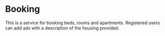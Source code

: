 # Booking
This is a service for booking beds, rooms and apartments. Registered users can add ads with a description of the housing provided.
